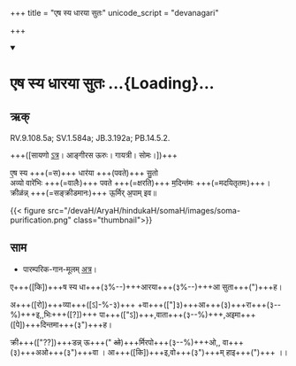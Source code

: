 +++
title = "एष स्य धारया सुतः"
unicode_script = "devanagari"

+++
<div class="js_include" includetitle="false" newlevelforh1="1" unfilled url="/vedAH_sAma/paravastu-saama/devaH/somaH/eShasya-dhArayA/">
<details open><summary><h1>एष स्य धारया सुतः ...{Loading}...</h1></summary>

## ऋक्

RV.9.108.5a; SV.1.584a; JB.3.192a; PB.14.5.2.

+++([सायणो [ऽत्र](https://archive.org/stream/RgVedaWithSayanasCommentaryPart4/rv_sayanabhasya_part4#page/n359/mode/2up&sa=D&ust=1542425956334000)। आङ्गीरस ऊरुः। गायत्री। सोमः।])+++

 ए॒ष स्य +++(=स)+++ धार॑या +++(पवते)+++ सु॒तो  
 अव्यो वारे॑भिः +++(=वालैः)+++ पवते +++(=क्षरति)+++ म॒दिन्त॑मः +++(=मदयितृतमः)+++।  
 क्रीळ॑न्न् +++(=सङ्क्रीडमानः)+++ ऊ॒र्मिर् अ॒पाम् इव॥

{{< figure src="/devaH/AryaH/hindukaH/somaH/images/soma-purification.png"  class="thumbnail">}}


## साम

- पारम्परिक-गान-मूलम् [अत्र](https://archive.org/stream/sAmaveda-jaiminIya-paravastu-paramparA-docs/VIVAAHA%20UPANAYANA%20SAAMAANI#page/n2/mode/1up&sa=D&ust=1542425956335000)।
<div caption="रामानुजार्यः 1974 " class="audioEmbed" src="https://archive
.org/download/jaiminIya-sAma-gAna-paravastu-tradition-rAmAnuja/eSha-sya-dhArayA.mp3"></div>
<div caption="गोपालार्यः 2015  " class="audioEmbed" src="https://archive
.org/download/jaiminIya-sAma-gAna-paravastu-tradition-gopAla-2015/eSha-sya-dhArayA.mp3"></div>
<div caption="गोपालपवनयोर् अनुवचनम् 2015 1x" class="audioEmbed" src="https://archive
.org/download/jaiminIya-sAma-gAna-paravastu-tradition-anuvachanam-gopAla-pavana-2015/eSha-sya-dhArayA.mp3"></div>
<div caption="गोपालपवनयोर् अनुवचनम् 2015 1.5x" class="audioEmbed" src="https://archive
.org/download/jaiminIya-sAma-gAna-paravastu-tradition-anuvachanam-gopAla-pavana-2015-150p-speed/eSha-sya-dhArayA.mp3"></div>

ए+++([कि])+++ष स्य धा+++(३%--)+++आरया+++(३%--)+++आ सुता+++(")+++ह।

अ+++([रो])+++व्या+++([ऽ]-%-३)+++ +वा+++(["]३)+++आ+++(३)+++रा+++(३--%)+++इ,,भिः+++([?])+++ पा+++(["ऽ])+++,वाता+++(३--%)+++,अइमा+++([पे])+++दिन्तमा+++(३")+++ह।

क्री+++(["??])+++डन्न् ऊ+++(" ~~ओ~~)+++र्मिरपो+++(३--%)+++ओ,, वा+++(३)+++अओ+++(३")+++वा । आ+++([कि])+++इ,वो+++(३")+++म् हाइ+++(")+++ ।।
</details>
</div>